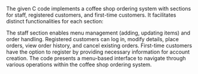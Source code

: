 The given C code implements a coffee shop ordering system with sections for staff, registered customers, and first-time customers. It facilitates distinct functionalities for each section:

The staff section enables menu management (adding, updating items) and order handling. Registered customers can log in, modify details, place orders, view order history, and cancel existing orders. First-time customers have the option to register by providing necessary information for account creation. The code presents a menu-based interface to navigate through various operations within the coffee shop ordering system.

